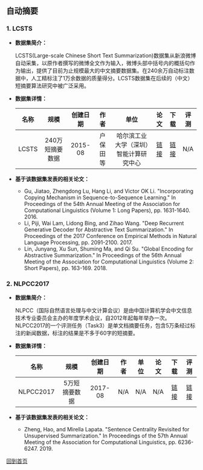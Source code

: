 &nbsp;
## 自动摘要

### 1. LCSTS
- <strong>数据集简介：</strong>

    LCSTS(Large-scale Chinese Short Text Summarization)数据集从新浪微博自动采集，以原作者撰写的微博全文作为输入，微博头部中括号内的概括句作为输出，提供了目前为止规模最大的中文摘要数据集。在240余万自动标注数据中，人工精标注了1万余数据的质量得分。LCSTS数据集在后续的（中文）短摘要算法研究中被广泛采用。

- <strong>数据集详情：</strong>

    |  名称 | 规模 | 创建日期 | 作者 | 单位 | 论文 | 下载 | 评测 |
    | :---: | :---:| :---: | :---: | :---: | :---: | :---: | :---: |
    | LCSTS | 240万短摘要数据 | 2015-08 | 户保田 等 | 哈尔滨工业大学（深圳）智能计算研究中心 | [链接](https://www.aclweb.org/anthology/D15-1229.pdf) | [链接](http://icrc.hitsz.edu.cn/Article/show/139.html)| N/A |

- <strong>基于该数据集发表的相关论文：</strong>
    - Gu, Jiatao, Zhengdong Lu, Hang Li, and Victor OK Li. "Incorporating Copying Mechanism in Sequence-to-Sequence Learning." In Proceedings of the 54th Annual Meeting of the Association for Computational Linguistics (Volume 1: Long Papers), pp. 1631-1640. 2016.
    - Li, Piji, Wai Lam, Lidong Bing, and Zihao Wang. "Deep Recurrent Generative Decoder for Abstractive Text Summarization." In Proceedings of the 2017 Conference on Empirical Methods in Natural Language Processing, pp. 2091-2100. 2017.
    - Lin, Junyang, Xu Sun, Shuming Ma, and Qi Su. "Global Encoding for Abstractive Summarization." In Proceedings of the 56th Annual Meeting of the Association for Computational Linguistics (Volume 2: Short Papers), pp. 163-169. 2018.

### 2. NLPCC2017
- <strong>数据集简介：</strong>

    NLPCC（国际自然语言处理与中文计算会议）是由中国计算机学会中文信息技术专业委员会主办的年度学术会议，自2012年起每年举办一次。NLPCC2017的一个评测任务（Task3）是单文档摘要任务，包含5万条经过标注的新闻数据，标注的结果是不多于60字的短摘要。

- <strong>数据集详情：</strong>

    |  名称 | 规模 | 创建日期 | 作者 | 单位 | 论文 | 下载 | 评测 |
    | :---: | :---:| :---: | :---: | :---: | :---: | :---: | :---: |
    | NLPCC2017 | 5万短摘要数据 | 2017-08 | N/A | N/A | N/A | [链接](http://tcci.ccf.org.cn/conference/2017/dldoc/taskgline03.pdf)| [链接](https://link.springer.com/chapter/10.1007/978-3-319-73618-1_84) |

- <strong>基于该数据集发表的相关论文：</strong>
    - Zheng, Hao, and Mirella Lapata. "Sentence Centrality Revisited for Unsupervised Summarization." In Proceedings of the 57th Annual Meeting of the Association for Computational Linguistics, pp. 6236-6247. 2019.

[回到首页](/dataset.md)

